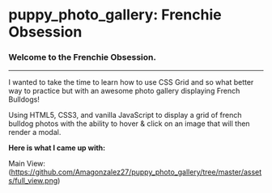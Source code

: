 # puppy_photo_gallery: Frenchie Obsession


### Welcome to the Frenchie Obsession.
---------------------------------------

I wanted to take the time to learn how to use CSS Grid and so what better way to practice but with an awesome photo gallery displaying French Bulldogs!

Using HTML5, CSS3, and vanilla JavaScript to display a grid of french bulldog photos with the ability to hover & click on an image that will then render a modal.

**Here is what I came up with:**

Main View:
(https://github.com/Amagonzalez27/puppy_photo_gallery/tree/master/assets/full_view.png)